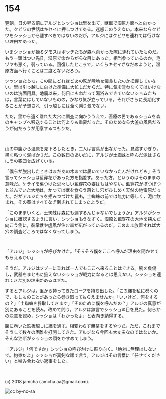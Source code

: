 # 154

翌朝，日の昇る前にアルジとシッショは里を出て，獣車で湿原方面へと向かった。クビワの世話はキセイに押しつけてある。迷惑このうえない。本来ならクビワをシッショから離すべきではないのだが，アルジにはクビワを連れては行けない理由があった。  

いまシッショが操るダモスはボッチたちが森へ向かった際に連れていたものだ。もう一頭はつい先日，湿原で命からがらな目にあった。相当参っているのか，毛ヅヤも悪く，弱っている。回復したところで，いくらキセイがなだめようと，湿原方面へ行くことは二度とないだろう。  

シッショたちも，この間にどれほどあの泥が陸地を侵食したのか把握していない。里は引っ越しに向けた準備に大忙しだからだ。特に気を遣わなくてはいけないのは洗面用具。地震以来，何日にもわたって湯浴みできていないショムたちは，言葉にはしていないものの，かなり気が立っている。それがさらに長期化することが予想され，引っ越しには全く乗り気でない。  

ただ，里から遠く離れた大穴に調査に向かううえで，医療の要であるショムを森のキャンプへ移送することは何よりも重要だった。そのためなら大釜の風呂だろうが何だろうが用意するつもりだ。  

<br>  

山の中腹から湿原を見下ろしたとき，二人は言葉が出なかった。見渡すかぎり，黒く粘つく泥ばかりだ。この数日のあいだに，アルジが土蜘蛛と呼んだ泥はさらにその範囲を広げている。  

「僕らが脱出したときはまだあの木までは届いていなかったんだけれども」そう言ってシッショは藍穿花があった方を指差す。あった方，というのはそのままの意味だ。ケライを傷つけた忌々しい藍穿花の姿はもはやない。藍穿花がぽつぽつと並んでいた大地は，かつては獣を食らう落とし穴がひしめく天然の地雷原だった。だがアルジたちを拒みつづけた罠も，土蜘蛛の前では無力に等しく，泥に飲まれ，その茎はすべてなぎ倒されてしまったようだ。  

「このままいくと，土蜘蛛は森にも達するんじゃないでしょうか」アルジがシッショに確認するように言い，シッショもうなずく。湿原と藍穿花の大地を挟んだ向こう側に，裂掌獣や虚凧が住む森が広がっているのだ。このまま放置すれば大穴の調査どころではなくなってしまう。  

<br>  

「アルジ」シッショが呼びかけた。「そろそろ僕をここへ呼んだ理由を聞かせてもらえるかい」  

そうだ。アルジはジブーに乗れば一人でもここへ来ることはできる。腕を負傷し，武器をまともに扱えないシッショが戦力になるとは思えない。シッショを連れてきた別の理由があるはずだ。  

するとアルジは，里から持ってきたロープを持ち出した。「この縄を私に巻くので，もしものことがあったら巻き取ってもらえませんか」「いいけど，何をするの？」「土蜘蛛を採取してきます」「そのために僕を呼んだの？」アルジの真意が別にあることを読み，改めて問う。アルジは無言でシッショの目を見た。何らかの決意を認め，シッショは「わかったよ」と表向き納得する。  

腹に巻いた鉄板越しに縄を通す。相変わらず無茶をするやつだ。ただ，これまでそうして数々の困難を打開してきた。アルジなら今回も大丈夫なのではないか。そんな油断がシッショの頭をかすめてしまう。  

「アルジ」「何ですか」シッショの呼びかけに振り向く。「絶対に無理はしないで。約束だよ」シッショが真剣な顔で言う。アルジはその言葉に「任せてください」と噛み合わない返事をした。  

<br>  
<br>  
(c) 2018 jamcha (jamcha.aa@gmail.com).  

![cc by-nc-sa](http://i.creativecommons.org/l/by-nc-sa/4.0/88x31.png)
